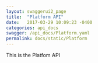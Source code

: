 ```yaml
---
layout: swaggerui2_page
title:  "Platform API"
date:   2017-03-29 10:09:23 -0400
categories: api_docs
swagger: /api_docs/Platform.yaml
permalink: docs/static/Platform
---
```


This is the Platfom API
